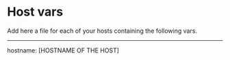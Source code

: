 # Host vars
Add here a file for each of your hosts containing the following vars.


---
hostname: [HOSTNAME OF THE HOST]
